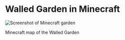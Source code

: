 # Walled Garden in Minecraft

![Screenshot of Minecraft garden](https://res.cloudinary.com/growdigital/image/upload/w_480/v1646085486/walled/walled-minecraft-paths.jpg)

Minecraft map of the Walled Garden
